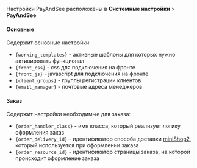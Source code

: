 Настройки PayAndSee расположены в **Системные настройки** > **PayAndSee**

#### Основные

Содержит основные настройки:

* `{working_templates}` - активные шаблоны для которых нужно активировать функционал
* `{front_css}` - css для подключения на фронте
* `{front_js}` - javascript для подключения на фронте
* `{client_groups}` - группы регистрации клиентов
* `{email_manager}` - почтовые адреса менеджеров

#### Заказ

Содержит настройки необходимые для заказа:

* `{order_handler_class}` - имя класса, который реализует логику оформления заказ
* `{order_delivery_id}` - идентификатор способа доставки [miniShop2][020104], который используется при оформлении заказа
* `{order_resource_id}` - идентификатор страницы заказа, на которой происходит оформление заказа


[020103]: /ru/01_Компоненты/02_miniShop2/01_Интерфейс/03_Заказы.md
[020104]: /ru/01_Компоненты/02_miniShop2/01_Интерфейс/04_Настройки.md
